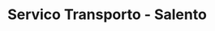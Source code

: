 ---
title: "Servico Transporto - Salento"
url: /salento/servico-transporto-salento/
shop: Reisebüro
---